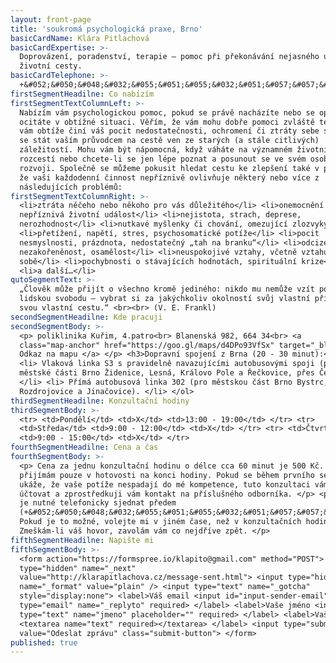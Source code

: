 ```yaml
---
layout: front-page
title: 'soukromá psychologická praxe, Brno'
basicCardName: Klára Pitlachová
basicCardExpertise: >-
  Doprovázení, poradenství, terapie – pomoc při překonávání nejasného úseku vaší
  životní cesty.
basicCardTelephone: >-
  +&#052;&#050;&#048;&#032;&#055;&#051;&#055;&#032;&#051;&#057;&#057;&#032;&#054;&#048;&#055;
firstSegmentHeadilne: Co nabízím
firstSegmentTextColumnLeft: >-
  Nabízím vám psychologickou pomoc, pokud se právě nacházíte nebo se opakovaně
  ocitáte v obtížné situaci. Věřím, že vám mohu dobře pomoci zvláště tehdy, když
  vám obtíže činí váš pocit nedostatečnosti, ochromení či ztráty sebe sama. Mohu
  se stát vaším průvodcem na cestě ven ze starých (a stále citlivých)
  záležitostí. Mohu vám být nápomocná, když váháte na významném životním
  rozcestí nebo chcete-li se jen lépe poznat a posunout se ve svém osobním
  rozvoji. Společně se můžeme pokusit hledat cestu ke zlepšení také v případě,
  že vaši každodenní činnost nepříznivě ovlivňuje některý nebo více z
  následujících problémů:
firstSegmentTextColumnRight: >-
  <li>ztráta něčeho nebo někoho pro vás důležitého</li> <li>onemocnění či jiná
  nepříznivá životní událost</li> <li>nejistota, strach, deprese,
  nerozhodnost</li> <li>nutkavé myšlenky či chování, omezující zlozvyky</li>
  <li>přetížení, napětí, stres, psychosomatické potíže</li> <li>pocit
  nesmyslnosti, prázdnota, nedostatečný „tah na branku“</li> <li>odcizení,
  nezakořeněnost, osamělost</li> <li>neuspokojivé vztahy, včetně vztahu k
  sobě</li> <li>pochybnosti o stávajících hodnotách, spirituální krize</li>
  <li>a další…</li>
qutoSegmentText: >-
  „Člověk může přijít o všechno kromě jediného: nikdo mu nemůže vzít poslední
  lidskou svobodu – vybrat si za jakýchkoliv okolností svůj vlastní přístup,
  svou vlastní cestu.“ <br><br> (V. E. Frankl)
secondSegmentHeadilne: Kde pracuji
secondSegmentBody: >-
  <p> poliklinika Kuřim, 4.patro<br> Blanenská 982, 664 34<br> <a
  class="map-anchor" href="https://goo.gl/maps/d4DPo93VfSx" target="_blank">
  Odkaz na mapu </a> </p> <h3>Dopravní spojení z Brna (20 - 30 minut):</h3> <ol>
  <li> Vlaková linka S3 s pravidelně navazujícími autobusovými spoji (pro
  městské části Brno Židenice, Lesná, Královo Pole a Řečkovice, přes Českou).
  </li> <li> Přímá autobusová linka 302 (pro městskou část Brno Bystrc, přes
  Rozdrojovice a Jinačovice). </li> </ol>
thirdSegmentHeadilne: Konzultační hodiny
thirdSegmentBody: >-
  <tr> <td>Pondělí</td> <td>X</td> <td>13:00 - 19:00</td> </tr> <tr>
  <td>Středa</td> <td>9:00 - 12:00</td> <td>X</td> </tr> <tr> <td>Čtvrtek</td>
  <td>9:00 - 15:00</td> <td>X</td> </tr>
fourthSegmentHeadilne: Cena a čas
fourthSegmentBody: >-
  <p> Cena za jednu konzultační hodinu o délce cca 60 minut je 500 Kč. Platby
  přijímám pouze v hotovosti na konci hodiny. Pokud se během prvního setkání
  ukáže, že vaše potíže nespadají do mé kompetence, tuto konzultaci vám nebudu
  účtovat a zprostředkuji vám kontakt na příslušného odborníka. </p> <p> Schůzku
  je nutné telefonicky sjednat předem
  (+&#052;&#050;&#048;&#032;&#055;&#051;&#055;&#032;&#051;&#057;&#057;&#032;&#054;&#048;&#054;).
  Pokud je to možné, volejte mi v jiném čase, než v konzultačních hodinách.
  Zmeškám-li váš hovor, zavolám vám co nejdříve zpět. </p>
fifthSegmentHeadilne: Napište mi
fifthSegmentBody: >-
  <form action="https://formspree.io/klapito@gmail.com" method="POST"> <input
  type="hidden" name="_next"
  value="http://klarapitlachova.cz/message-sent.html"> <input type="hidden"
  name="_format" value="plain" /> <input type="text" name="_gotcha"
  style="display:none"> <label>Váš email <input id="input-sender-email"
  type="email" name="_replyto" required> </label> <label>Vaše jméno <input
  type="text" name="jmeno" placeholder="" required> </label> <label>Vaše zpráva
  <textarea name="text" required></textarea> </label> <input type="submit"
  value="Odeslat zprávu" class="submit-button"> </form>
published: true
---
```

